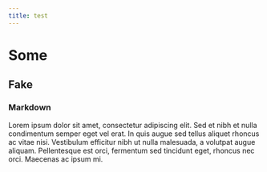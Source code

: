 ```yaml
---
title: test
---
```


# Some
## Fake
### Markdown

Lorem ipsum dolor sit amet, consectetur adipiscing elit. Sed et nibh et nulla condimentum semper eget vel erat. In quis augue sed tellus aliquet rhoncus ac vitae nisi. Vestibulum efficitur nibh ut nulla malesuada, a volutpat augue aliquam. Pellentesque est orci, fermentum sed tincidunt eget, rhoncus nec orci. Maecenas ac ipsum mi.